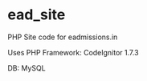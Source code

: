 ead_site
========

PHP Site code for eadmissions.in


Uses PHP Framework: CodeIgnitor 1.7.3 

DB: MySQL
